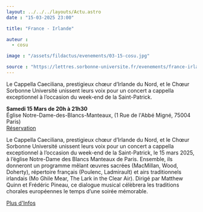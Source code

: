 ```yaml
---
layout: ../../../layouts/Actu.astro
date : "15-03-2025 23:00"

title: "France - Irlande"

auteur :
  - cosu

image : "/assets/fildactus/evenements/03-15-cosu.jpg"

source : "https://lettres.sorbonne-universite.fr/evenements/france-irlande"
---
```


Le Cappella Caeciliana, prestigieux chœur d’Irlande du Nord, et le Chœur Sorbonne Université unissent leurs voix pour un concert a cappella exceptionnel à l’occasion du week-end de la Saint-Patrick.

__Samedi 15 Mars de 20h à 21h30__  
Église Notre-Dame-des-Blancs-Manteaux, (1 Rue de l'Abbé Migné, 75004 Paris)  
[Réservation](https://www.tickettailor.com/events/cappellacaeciliana/1554534)

Le Cappella Caeciliana, prestigieux chœur d’Irlande du Nord, et le Chœur Sorbonne Université unissent leurs voix pour un concert a cappella exceptionnel à l’occasion du week-end de la Saint-Patrick, le 15 mars 2025, à l’église Notre-Dame des Blancs Manteaux de Paris. Ensemble, ils donneront un programme mêlant œuvres sacrées (MacMillan, Wood, Doherty), répertoire français (Poulenc, Ladmirault) et airs traditionnels irlandais (Mo Ghile Mear, The Lark in the Clear Air). Dirigé par Matthew Quinn et Frédéric Pineau, ce dialogue musical célèbrera les traditions chorales européennes le temps d’une soirée mémorable.

[Plus d'Infos](https://lettres.sorbonne-universite.fr/evenements/france-irlande)
